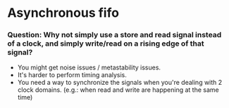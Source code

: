 # Asynchronous fifo
### Question: Why not simply use a store and read signal instead of a clock, and simply write/read on a rising edge of that signal?
- You might get noise issues / metastability issues.
- It's harder to perform timing analysis.
- You need a way to synchronize the signals when you're dealing with 2 clock domains. (e.g.: when read and write are happening at the same time)